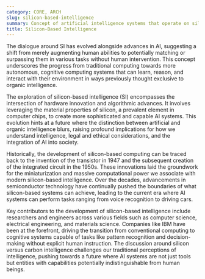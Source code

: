 ```yaml
---
category: CORE, ARCH
slug: silicon-based-intelligence
summary: Concept of artificial intelligence systems that operate on silicon-based hardware, contrasting with biological, carbon-based forms of intelligence such as humans.
title: Silicon-Based Intelligence
---
```


The dialogue around SI has evolved alongside advances in AI, suggesting a shift from merely augmenting human abilities to potentially matching or surpassing them in various tasks without human intervention. This concept underscores the progress from traditional computing towards more autonomous, cognitive computing systems that can learn, reason, and interact with their environment in ways previously thought exclusive to organic intelligence.

The exploration of silicon-based intelligence (SI) encompasses the intersection of hardware innovation and algorithmic advances. It involves leveraging the material properties of silicon, a prevalent element in computer chips, to create more sophisticated and capable AI systems. This evolution hints at a future where the distinction between artificial and organic intelligence blurs, raising profound implications for how we understand intelligence, legal and ethical considerations, and the integration of AI into society.

Historically, the development of silicon-based computing can be traced back to the invention of the transistor in 1947 and the subsequent creation of the integrated circuit in the 1950s. These innovations laid the groundwork for the miniaturization and massive computational power we associate with modern silicon-based intelligence. Over the decades, advancements in semiconductor technology have continually pushed the boundaries of what silicon-based systems can achieve, leading to the current era where AI systems can perform tasks ranging from voice recognition to driving cars.

Key contributors to the development of silicon-based intelligence include researchers and engineers across various fields such as computer science, electrical engineering, and materials science. Companies like IBM have been at the forefront, driving the transition from conventional computing to cognitive systems capable of tasks like pattern recognition and decision-making without explicit human instruction. The discussion around silicon versus carbon intelligence challenges our traditional perceptions of intelligence, pushing towards a future where AI systems are not just tools but entities with capabilities potentially indistinguishable from human beings.